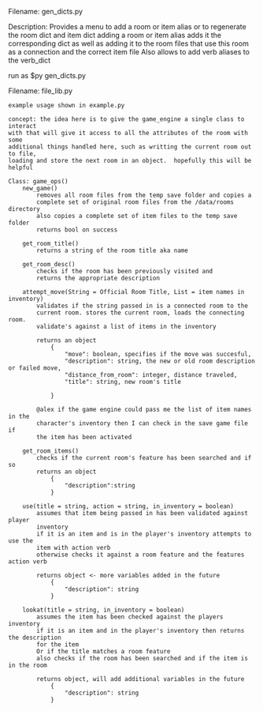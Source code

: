 

Filename: gen_dicts.py

Description: Provides a menu to add a room or item alias
or to regenerate the room dict and item dict
adding a room or item alias adds it the corresponding dict as well
as adding it to the room files that use this room as a connection and
the correct item file
Also allows to add verb aliases to the verb_dict

run as $py gen_dicts.py


Filename: file_lib.py

    example usage shown in example.py

    concept: the idea here is to give the game_engine a single class to interact
    with that will give it access to all the attributes of the room with some
    additional things handled here, such as writting the current room out to file,
    loading and store the next room in an object.  hopefully this will be helpful

    Class: game_ops()
        new_game()
            removes all room files from the temp save folder and copies a 
            complete set of original room files from the /data/rooms directory
            also copies a complete set of item files to the temp save folder
            returns bool on success

        get_room_title()
            returns a string of the room title aka name

        get_room_desc()
            checks if the room has been previously visited and
            returns the appropriate description

        attempt_move(String = Official Room Title, List = item names in inventory)
            validates if the string passed in is a connected room to the
            current room. stores the current room, loads the connecting room.
            validate's against a list of items in the inventory
            
            returns an object
                {
                    "move": boolean, specifies if the move was succesful,
                    "description": string, the new or old room description or failed move,
                    "distance_from_room": integer, distance traveled,
                    "title": string, new room's title

                }

            @alex if the game engine could pass me the list of item names in the
            character's inventory then I can check in the save game file if
            the item has been activated

        get_room_items()
            checks if the current room's feature has been searched and if so
            returns an object
                {
                    "description":string
                }

        use(title = string, action = string, in_inventory = boolean)
            assumes that item being passed in has been validated against player 
            inventory
            if it is an item and is in the player's inventory attempts to use the
            item with action verb
            otherwise checks it against a room feature and the features action verb

            returns object <- more variables added in the future
                {
                    "description": string
                }

        lookat(title = string, in_inventory = boolean)
            assumes the item has been checked against the players inventory
            if it is an item and in the player's inventory then returns the description
            for the item
            Or if the title matches a room feature
            also checks if the room has been searched and if the item is in the room

            returns object, will add additional variables in the future
                {
                    "description": string
                }
